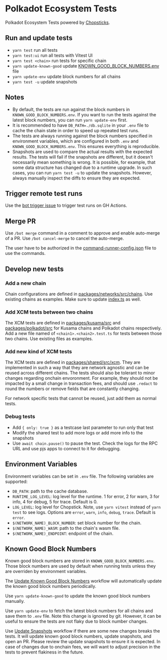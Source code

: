 # Polkadot Ecosystem Tests

Polkadot Ecosystem Tests powered by [Chopsticks](http://github.com/AcalaNetwork/chopsticks).

## Run and update tests

- `yarn test` run all tests
- `yarn test:ui` run all tests with Vitest UI
- `yarn test <chain>` run tests for specific chain
- `yarn update-known-good` update [KNOWN_GOOD_BLOCK_NUMBERS.env](./KNOWN_GOOD_BLOCK_NUMBERS.env) file
- `yarn update-env` update block numbers for all chains
- `yarn test -u` update snapshots

## Notes

- By default, the tests are run against the block numbers in `KNOWN_GOOD_BLOCK_NUMBERS.env`. If you want to run the tests against the latest block numbers, you can run `yarn update-env` first.
- It is recommended to have `DB_PATH=./db.sqlite` in your `.env` file to cache the chain state in order to speed up repeated test runs.
- The tests are always running against the block numbers specified in environment variables, which are configured in both `.env` and `KNOWN_GOOD_BLOCK_NUMBERS.env`. This ensures everything is reproducible.
- Snapshots are used to compare the actual results with the expected results. The tests will fail if the snapshots are different, but it doesn't necessarily mean something is wrong. It is possible, for example, that some data structure has changed due to a runtime upgrade. In such cases, you can run `yarn test -u` to update the snapshots. However, always manually inspect the diffs to ensure they are expected.

## Trigger remote test runs

Use the [bot trigger issue](https://github.com/open-web3-stack/polkadot-ecosystem-tests/issues/45) to trigger test runs on GH Actions.

## Merge PR

Use `/bot merge` command in a comment to approve and enable auto-merge of a PR. Use `/bot cancel-merge` to cancel the auto-merge.

The user have to be authorized in the [command-runner-config.json](./.github/command-runner/command-runner-config.json) file to use the commands.

## Develop new tests

### Add a new chain

Chain configurations are defined in [packages/networks/src/chains](packages/networks/src/chains). Use existing chains as examples. Make sure to update [index.ts](packages/networks/src/chains/index.ts) as well.

### Add XCM tests between two chains

The XCM tests are defined in [packages/kusama/src](packages/kusama/src) and [packages/polkadot/src](packages/polkadot/src) for Kusama chains and Polkadot chains respectively.
Add a new file named of `<chain1>.<chain2>.test.ts` for tests between those two chains. Use existing files as examples.

### Add new kind of XCM tests

The XCM tests are defined in [packages/shared/src/xcm](packages/shared/src/xcm). They are implemented in such a way that they are network agnostic and can be reused across different chains. The tests should also be tolerant to minor changes regarding onchain envoronment. For example, they should not be impacted by a small change in transaction fees, and should use `.redact` to round the numbers or remove fields that are constantly changing.

For network specific tests that cannot be reused, just add them as normal tests.

### Debug tests

- Add `{ only: true }` as a testcase last parameter to run only that test
- Modify the shared test to add more logs or add more info to the snapshots
- Use `await chain.pause()` to pause the test. Check the logs for the RPC URL and use pjs apps to connect to it for debugging.

## Environment Variables

Environment variables can be set in `.env` file. The following variables are supported:

- `DB_PATH`: path to the cache database.
- `RUNTIME_LOG_LEVEL`: log level for the runtime. 1 for error, 2 for warn, 3 for info, 4 for debug, 5 for trace. Default is 0.
- `LOG_LEVEL`: log level for Chopstick. Note, use `yarn vitest` instead of `yarn test` to see logs. Options are `error`, `warn`, `info`, `debug`, `trace`. Default is `error`.
- `$(NETWORK_NAME)_BLOCK_NUMBER`: set block number for the chain.
- `$(NETWORK_NAME)_WASM`: path to the chain's wasm file.
- `$(NETWORK_NAME)_ENDPOINT`: endpoint of the chain.

## Known Good Block Numbers

Known good block numbers are stored in `KNOWN_GOOD_BLOCK_NUMBERS.env`. Those block numbers are used by default when running tests unless they are overriden by environment variables.

The [Update Known Good Block Numbers](https://github.com/open-web3-stack/polkadot-ecosystem-tests/actions/workflows/update-known-good.yml) workflow will automatically update the known good block numbers periodically.

Use `yarn update-known-good` to update the known good block numbers manually.

Use `yarn update-env` to fetch the latest block numbers for all chains and save them to `.env` file. Note this change is ignored by git. However, it can be useful to ensure the tests are not flaky due to block number changes.

Use [Update Snapshots](https://github.com/open-web3-stack/polkadot-ecosystem-tests/actions/workflows/update-snapshot.yml) workflow if there are some new changes breaks the tests.
It will update known good block numbers, update snapshots, and open an PR. Please review the update snapshots to ensure it is expected.
In case of changes due to onchain fees, we will want to adjust precision in the tests to prevent flakiness in the future.

